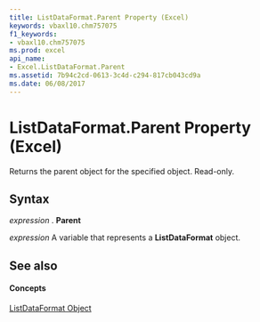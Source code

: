 ```yaml
---
title: ListDataFormat.Parent Property (Excel)
keywords: vbaxl10.chm757075
f1_keywords:
- vbaxl10.chm757075
ms.prod: excel
api_name:
- Excel.ListDataFormat.Parent
ms.assetid: 7b94c2cd-0613-3c4d-c294-817cb043cd9a
ms.date: 06/08/2017
---
```



# ListDataFormat.Parent Property (Excel)

Returns the parent object for the specified object. Read-only.


## Syntax

 _expression_ . **Parent**

 _expression_ A variable that represents a **ListDataFormat** object.


## See also


#### Concepts


[ListDataFormat Object](Excel.ListDataFormat.md)

